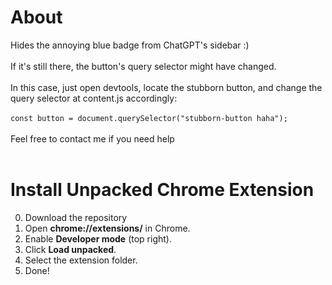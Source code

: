 # About

Hides the annoying blue badge from ChatGPT's sidebar :) <br><br>
If it's still there, the button's query selector might have changed. <br><br>
In this case, just open devtools, locate the stubborn button, and change the query selector at content.js accordingly: <br><br>
`const button = document.querySelector("stubborn-button haha");` <br><br>
Feel free to contact me if you need help <br><br>

# Install Unpacked Chrome Extension

0. Download the repository
1. Open **chrome://extensions/** in Chrome.  
2. Enable **Developer mode** (top right).  
3. Click **Load unpacked**.  
4. Select the extension folder.  
5. Done!